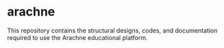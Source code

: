 # arachne
This repository contains the structural designs, codes, and documentation required to use the Arachne educational platform.
